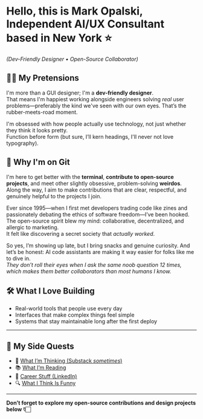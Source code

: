 # Hello, this is Mark Opalski, Independent AI/UX Consultant based in New York ⭐️
_(Dev-Friendly Designer • Open-Source Collaborator)_

## 🧑‍💻 My Pretensions  
I'm more than a GUI designer; I'm a **dev-friendly designer**.  
That means I'm happiest working alongside engineers solving _real_ user problems—preferably the kind we've seen with our own eyes. That’s the rubber-meets-road moment.

I'm obsessed with how people actually use technology, not just whether they think it looks pretty.  
Function before form (but sure, I’ll kern headings, I'll never not love typography).

## 🤖 Why I'm on Git  
I'm here to get better with the **terminal**, **contribute to open-source projects**, and meet other slightly obsessive, problem-solving **weirdos**. Along the way, I aim to make contributions that are clear, respectful, and genuinely helpful to the projects I join.

Ever since 1995—when I first met developers trading code like zines and passionately debating the ethics of software freedom—I’ve been hooked.  
The open-source spirit blew my mind: collaborative, decentralized, and allergic to marketing.  
It felt like discovering a secret society that *actually worked*.

So yes, I’m showing up late, but I bring snacks and genuine curiosity.
And let’s be honest: AI code assistants are making it way easier for folks like me to dive in.  
_They don’t roll their eyes when I ask the same noob question 12 times, which makes them better collaborators than most humans I know._

## 🛠️ What I Love Building
- Real-world tools that people use every day
- Interfaces that make complex things feel simple
- Systems that stay maintainable long after the first deploy

---

## 🔗 My Side Quests

- 🧠 [What I’m Thinking (Substack _sometimes_)](https://markopalski.substack.com/)  
- 📚 [What I’m Reading](https://www.goodreads.com/review/list/4915614?shelf=currently-reading)  
- 📄 [Career Stuff (LinkedIn)](https://www.linkedin.com/in/markopalski/)  
- 🔍 [What I Think Is Funny](https://giphy.com/montypython)

---

**Don’t forget to explore my open-source contributions and design projects below 👇🏻**
